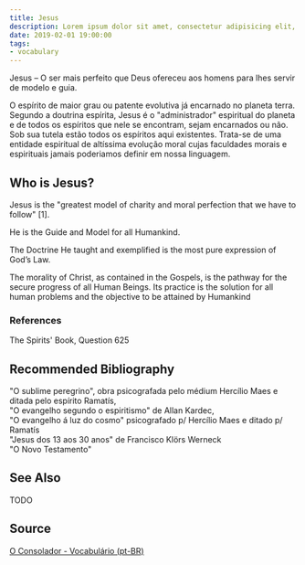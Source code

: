 ```yaml
---
title: Jesus
description: Lorem ipsum dolor sit amet, consectetur adipisicing elit, sed do eiusmod tempor incididunt ut labore et dolore magna aliqua.  TODO
date: 2019-02-01 19:00:00
tags:
- vocabulary
---
```


Jesus – O ser mais perfeito que Deus ofereceu aos homens para lhes servir de modelo e guia.

O espírito de maior grau ou patente evolutiva já encarnado no planeta terra. Segundo a doutrina espírita, Jesus é o "administrador" espiritual do planeta e de todos os espíritos que nele se encontram, sejam encarnados ou não. Sob sua tutela estão todos os espíritos aqui existentes. Trata-se de uma entidade espiritual de altíssima evolução moral cujas faculdades morais e espirituais jamais poderiamos definir em nossa linguagem.

## Who is Jesus?
Jesus is the "greatest model of charity and moral perfection that we have to follow" [1].

He is the Guide and Model for all Humankind.

The Doctrine He taught and exemplified is the most pure expression of God’s Law.

The morality of Christ, as contained in the Gospels, is the pathway for the secure progress of all Human Beings. Its practice is the solution for all human problems and the objective to be attained by Humankind

### References
The Spirits' Book, Question 625

## Recommended Bibliography
"O sublime peregrino", obra psicografada pelo médium Hercílio Maes e ditada pelo espírito Ramatís,  
"O evangelho segundo o espiritismo" de Allan Kardec,  
"O evangelho á luz do cosmo" psicografado p/ Hercílio Maes e ditado p/ Ramatís  
"Jesus dos 13 aos 30 anos" de Francisco Klörs Werneck   
"O Novo Testamento"  


## See Also
TODO


## Source
[O Consolador - Vocabulário (pt-BR)](http://www.oconsolador.com.br/linkfixo/vocabulario/principal.html)

